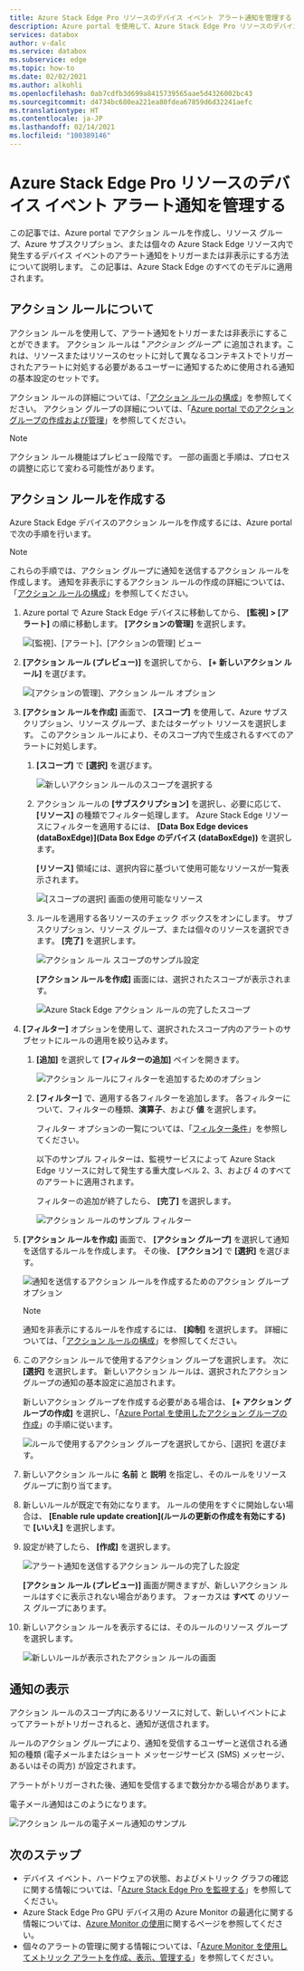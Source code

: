 ```yaml
---
title: Azure Stack Edge Pro リソースのデバイス イベント アラート通知を管理する | Microsoft Docs
description: Azure portal を使用して、Azure Stack Edge Pro リソースのデバイス イベントのアラートを管理する方法について説明します。
services: databox
author: v-dalc
ms.service: databox
ms.subservice: edge
ms.topic: how-to
ms.date: 02/02/2021
ms.author: alkohli
ms.openlocfilehash: 0ab7cdfb3d699a8415739565aae5d4326002bc43
ms.sourcegitcommit: d4734bc680ea221ea80fdea67859d6d32241aefc
ms.translationtype: HT
ms.contentlocale: ja-JP
ms.lasthandoff: 02/14/2021
ms.locfileid: "100389146"
---
```

# <a name="manage-device-event-alert-notifications-on-azure-stack-edge-pro-resources"></a>Azure Stack Edge Pro リソースのデバイス イベント アラート通知を管理する

この記事では、Azure portal でアクション ルールを作成し、リソース グループ、Azure サブスクリプション、または個々の Azure Stack Edge リソース内で発生するデバイス イベントのアラート通知をトリガーまたは非表示にする方法について説明します。 この記事は、Azure Stack Edge のすべてのモデルに適用されます。  

## <a name="about-action-rules"></a>アクション ルールについて

アクション ルールを使用して、アラート通知をトリガーまたは非表示にすることができます。 アクション ルールは "*アクション グループ*" に追加されます。これは、リソースまたはリソースのセットに対して異なるコンテキストでトリガーされたアラートに対処する必要があるユーザーに通知するために使用される通知の基本設定のセットです。

アクション ルールの詳細については、「[アクション ルールの構成](/azure/azure-monitor/platform/alerts-action-rules?tabs=portal#configuring-an-action-rule)」を参照してください。 アクション グループの詳細については、「[Azure portal でのアクション グループの作成および管理](/azure/azure-monitor/platform/action-groups)」を参照してください。

> [!NOTE]
> アクション ルール機能はプレビュー段階です。 一部の画面と手順は、プロセスの調整に応じて変わる可能性があります。


## <a name="create-an-action-rule"></a>アクション ルールを作成する

Azure Stack Edge デバイスのアクション ルールを作成するには、Azure portal で次の手順を行います。

> [!NOTE]
> これらの手順では、アクション グループに通知を送信するアクション ルールを作成します。 通知を非表示にするアクション ルールの作成の詳細については、「[アクション ルールの構成](/azure/azure-monitor/platform/alerts-action-rules?tabs=portal#configuring-an-action-rule)」を参照してください。

1. Azure portal で Azure Stack Edge デバイスに移動してから、 **[監視] > [アラート]** の順に移動します。 **[アクションの管理]** を選択します。

   ![[監視]、[アラート]、[アクションの管理] ビュー](media/azure-stack-edge-gpu-manage-device-event-alert-notifications/action-rules-open-view-01.png)

2. **[アクション ルール (プレビュー)]** を選択してから、 **[+ 新しいアクション ルール]** を選びます。

   ![[アクションの管理]、アクション ルール オプション](media/azure-stack-edge-gpu-manage-device-event-alert-notifications/action-rules-open-view-02.png)

3. **[アクション ルールを作成]** 画面で、 **[スコープ]** を使用して、Azure サブスクリプション、リソース グループ、またはターゲット リソースを選択します。 このアクション ルールにより、そのスコープ内で生成されるすべてのアラートに対処します。

   1. **[スコープ]** で **[選択]** を選びます。

      ![新しいアクション ルールのスコープを選択する](media/azure-stack-edge-gpu-manage-device-event-alert-notifications/new-action-rule-scope-01.png)

   2. アクション ルールの **[サブスクリプション]** を選択し、必要に応じて、 **[リソース]** の種類でフィルター処理します。 Azure Stack Edge リソースにフィルターを適用するには、 **[Data Box Edge devices (dataBoxEdge)]\(Data Box Edge のデバイス (dataBoxEdge)\)** を選択します。

      **[リソース]** 領域には、選択内容に基づいて使用可能なリソースが一覧表示されます。
  
      ![[スコープの選択] 画面の使用可能なリソース](media/azure-stack-edge-gpu-manage-device-event-alert-notifications/new-action-rule-scope-02.png)

   3. ルールを適用する各リソースのチェック ボックスをオンにします。 サブスクリプション、リソース グループ、または個々のリソースを選択できます。 **[完了]** を選択します。

      ![アクション ルール スコープのサンプル設定](media/azure-stack-edge-gpu-manage-device-event-alert-notifications/new-action-rule-scope-03.png)

      **[アクション ルールを作成]** 画面には、選択されたスコープが表示されます。

      ![Azure Stack Edge アクション ルールの完了したスコープ](media/azure-stack-edge-gpu-manage-device-event-alert-notifications/new-action-rule-scope-04.png)

4. **[フィルター]** オプションを使用して、選択されたスコープ内のアラートのサブセットにルールの適用を絞り込みます。

   1. **[追加]** を選択して **[フィルターの追加]** ペインを開きます。

      ![アクション ルールにフィルターを追加するためのオプション](media/azure-stack-edge-gpu-manage-device-event-alert-notifications/new-action-rule-filter-01.png)

   2. **[フィルター]** で、適用する各フィルターを追加します。 各フィルターについて、フィルターの種類、**演算子**、および **値** を選択します。
   
      フィルター オプションの一覧については、「[フィルター条件](/azure/azure-monitor/platform/alerts-action-rules?tabs=portal#filter-criteria)」を参照してください。

      以下のサンプル フィルターは、監視サービスによって Azure Stack Edge リソースに対して発生する重大度レベル 2、3、および 4 のすべてのアラートに適用されます。

      フィルターの追加が終了したら、 **[完了]** を選択します。
   
      ![アクション ルールのサンプル フィルター](media/azure-stack-edge-gpu-manage-device-event-alert-notifications/new-action-rule-filter-02.png)

5. **[アクション ルールを作成]** 画面で、 **[アクション グループ]** を選択して通知を送信するルールを作成します。 その後、 **[アクション]** で **[選択]** を選びます。

   ![通知を送信するアクション ルールを作成するためのアクション グループ オプション](media/azure-stack-edge-gpu-manage-device-event-alert-notifications/new-action-rule-action-group-01.png)

   > [!NOTE]
   > 通知を非表示にするルールを作成するには、 **[抑制]** を選択します。 詳細については、「[アクション ルールの構成](/azure/azure-monitor/platform/alerts-action-rules?tabs=portal#configuring-an-action-rule)」を参照してください。

6. このアクション ルールで使用するアクション グループを選択します。 次に **[選択]** を選択します。 新しいアクション ルールは、選択されたアクション グループの通知の基本設定に追加されます。

   新しいアクション グループを作成する必要がある場合は、 **[+ アクション グループの作成]** を選択し、「[Azure Portal を使用したアクション グループの作成](/azure/azure-monitor/platform/action-groups#create-an-action-group-by-using-the-azure-portal)」の手順に従います。

   ![ルールで使用するアクション グループを選択してから、[選択] を選びます。](media/azure-stack-edge-gpu-manage-device-event-alert-notifications/new-action-rule-action-group-02.png)

7. 新しいアクション ルールに **名前** と **説明** を指定し、そのルールをリソース グループに割り当てます。

9. 新しいルールが既定で有効になります。 ルールの使用をすぐに開始しない場合は、 **[Enable rule update creation]\(ルールの更新の作成を有効にする\)** で **[いいえ]** を選択します。

10. 設定が終了したら、 **[作成]** を選択します。

    ![アラート通知を送信するアクション ルールの完了した設定](media/azure-stack-edge-gpu-manage-device-event-alert-notifications/new-action-rule-completed-settings.png)

    **[アクション ルール (プレビュー)]** 画面が開きますが、新しいアクション ルールはすぐに表示されない場合があります。 フォーカスは **すべて** のリソース グループにあります。

11. 新しいアクション ルールを表示するには、そのルールのリソース グループを選択します。

    ![新しいルールが表示されたアクション ルールの画面](media/azure-stack-edge-gpu-manage-device-event-alert-notifications/new-action-rule-displayed.png)


## <a name="view-notifications"></a>通知の表示

アクション ルールのスコープ内にあるリソースに対して、新しいイベントによってアラートがトリガーされると、通知が送信されます。

ルールのアクション グループにより、通知を受信するユーザーと送信される通知の種類 (電子メールまたはショート メッセージサービス (SMS) メッセージ、あるいはその両方) が設定されます。

アラートがトリガーされた後、通知を受信するまで数分かかる場合があります。

電子メール通知はこのようになります。

![アクション ルールの電子メール通知のサンプル](media/azure-stack-edge-gpu-manage-device-event-alert-notifications/sample-action-rule-email-notification.png)


## <a name="next-steps"></a>次のステップ

<!-- - See [Create and manage action groups in the Azure portal](/azure/azure-monitor/platform/action-groups) for guidance on creating a new action group.
- See [Configure an action rule](/azure/azure-monitor/platform/alerts-action-rules?tabs=portal#configuring-an-action-rule) for more info about creating action rules that send or suppress alert notifications. -2 bullets referenced above. Making room for local tasks in "Next Steps." --> 
- デバイス イベント、ハードウェアの状態、およびメトリック グラフの確認に関する情報については、「[Azure Stack Edge Pro を監視する](azure-stack-edge-monitor.md)」を参照してください。 
- Azure Stack Edge Pro GPU デバイス用の Azure Monitor の最適化に関する情報については、[Azure Monitor の使用](azure-stack-edge-gpu-enable-azure-monitor.md)に関するページを参照してください。
- 個々のアラートの管理に関する情報については、「[Azure Monitor を使用してメトリック アラートを作成、表示、管理する](/azure/azure-monitor/platform/alerts-metric)」を参照してください。
